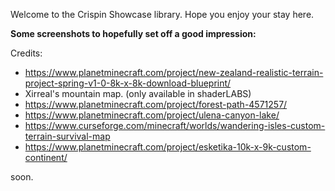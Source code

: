 Welcome to the Crispin Showcase library. Hope you enjoy your stay here.

**Some screenshots to hopefully set off a good impression:**

Credits:

- https://www.planetminecraft.com/project/new-zealand-realistic-terrain-project-spring-v1-0-8k-x-8k-download-blueprint/
- Xirreal's mountain map. (only available in shaderLABS)
- https://www.planetminecraft.com/project/forest-path-4571257/
- https://www.planetminecraft.com/project/ulena-canyon-lake/
- https://www.curseforge.com/minecraft/worlds/wandering-isles-custom-terrain-survival-map
- https://www.planetminecraft.com/project/esketika-10k-x-9k-custom-continent/


soon.

